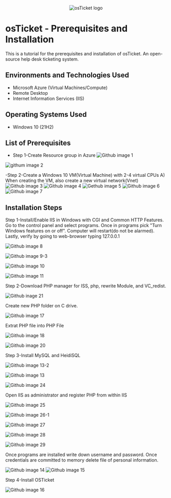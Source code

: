<p align="center">
<img src="https://i.imgur.com/Clzj7Xs.png" alt="osTicket logo"/>
</p>

<h1>osTicket - Prerequisites and Installation</h1>
This is a tutorial for the prerequisites and installation of osTicket. An open-source help desk ticketing system.<br />




<h2>Environments and Technologies Used</h2>

- Microsoft Azure (Virtual Machines/Compute)
- Remote Desktop
- Internet Information Services (IIS)

<h2>Operating Systems Used </h2>

- Windows 10</b> (21H2)

<h2>List of Prerequisites</h2>

- Step 1-Create Resource group in Azure 
![Github image 1](https://github.com/PatrickJohnsonX7/osticket-prereqs/assets/163357195/8d0ad429-ae97-4adc-9917-35e0a600a16f)


![githum image 2](https://github.com/PatrickJohnsonX7/osticket-prereqs/assets/163357195/2e6f4775-516c-4971-8bb8-cc8ddbd37a9f)


-Step 2-Create a Windows 10 VM(Virtual Machine) with 2-4 virtual CPUs
  A) When creating the VM, also create a new virtual network(Vnet)
![Github image 3](https://github.com/PatrickJohnsonX7/osticket-prereqs/assets/163357195/ad299366-1359-40ea-8161-36ffa5e079e7)
![Github image 4](https://github.com/PatrickJohnsonX7/osticket-prereqs/assets/163357195/13b78ba1-78b2-4523-a003-8a63f16aa4cc)
 ![Gethub image 5](https://github.com/PatrickJohnsonX7/osticket-prereqs/assets/163357195/b4a986f5-a6a2-4e6c-830d-b05effa532d5)
 ![Github image 6](https://github.com/PatrickJohnsonX7/osticket-prereqs/assets/163357195/675edc78-bed2-4296-8310-7b316b98f709)
![Github image 7](https://github.com/PatrickJohnsonX7/osticket-prereqs/assets/163357195/9548f7cf-de20-439a-ad48-d00d48f33071)



<h2>Installation Steps</h2>
Step 1-Install/Enable IIS in Windows with CGI and Common HTTP Features. Go to the control panel and select programs. Once in programs pick "Turn Windows features on or off". Computer will restart(do not be alarmed). Lastly, verify by going to web-browser typing 127.0.0.1

![Github image 8](https://github.com/PatrickJohnsonX7/osticket-prereqs/assets/163357195/1ebd018d-0cf4-4304-8159-7ea01f931dbf)

![Github image 9-3](https://github.com/PatrickJohnsonX7/osticket-prereqs/assets/163357195/eadf0f8c-73a4-4663-ba13-e45dc4cc9e75)

![Github image 10](https://github.com/PatrickJohnsonX7/osticket-prereqs/assets/163357195/983eb698-a7eb-4564-88ea-8944937c1090)


![Github image 11](https://github.com/PatrickJohnsonX7/osticket-prereqs/assets/163357195/111fb1ce-22a4-475c-b0be-80f5b625ac57)

Step 2-Download PHP manager for ISS, php, rewrite Module, and VC_redist.


![Github inage 21](https://github.com/PatrickJohnsonX7/osticket-prereqs/assets/163357195/68fe145b-1491-4e4e-b1be-9c878d83fcda)

Create new PHP folder on C drive.


![Github image 17](https://github.com/PatrickJohnsonX7/osticket-prereqs/assets/163357195/58a5ce6d-6369-46a8-90c1-a400422b8351)

Extrat PHP file into PHP File

![Github image 18](https://github.com/PatrickJohnsonX7/osticket-prereqs/assets/163357195/ea102242-2f0b-416b-a276-76e3869f01ab)


![Github image 20](https://github.com/PatrickJohnsonX7/osticket-prereqs/assets/163357195/60d81a97-95fe-4dda-bf6a-aec2b8a9ebc2)


Step 3-Install MySQL and HeidiSQL

![Github image 13-2](https://github.com/PatrickJohnsonX7/osticket-prereqs/assets/163357195/40cb1c0f-a454-4983-ae70-0582a30f1c05)

![Github image 13](https://github.com/PatrickJohnsonX7/osticket-prereqs/assets/163357195/76cd1308-ca7e-473c-b82e-d42477d1cace)


![Github image 24](https://github.com/PatrickJohnsonX7/osticket-prereqs/assets/163357195/0d2ae1fa-e31e-4b25-83a1-2563897394a3)


Open IIS as administrator and register PHP from within IIS

![Github image 25](https://github.com/PatrickJohnsonX7/osticket-prereqs/assets/163357195/f41e0e9d-1989-4f74-9a5d-32c53ad055a9)


![Github image 26-1](https://github.com/PatrickJohnsonX7/osticket-prereqs/assets/163357195/f85528c5-4d66-46b9-8778-58a4b0af8a37)


![Github image 27](https://github.com/PatrickJohnsonX7/osticket-prereqs/assets/163357195/e9f7b0f5-85d3-4260-892b-678f3036bce1)



![Github image 28](https://github.com/PatrickJohnsonX7/osticket-prereqs/assets/163357195/36a38db2-399c-4276-a4f9-e654fb618f33)


![Github image 29](https://github.com/PatrickJohnsonX7/osticket-prereqs/assets/163357195/e6e1ec52-e8ff-489b-bffa-930d578dcce8)

Once programs are installed write down username and password. Once credentials are committed to memory delete file of personal information. 

![Github image 14](https://github.com/PatrickJohnsonX7/osticket-prereqs/assets/163357195/4a3d45d4-f6f5-4e9f-8709-89f9bdcae074)
![Github image 15](https://github.com/PatrickJohnsonX7/osticket-prereqs/assets/163357195/3ee92d75-78e8-4c52-beb9-3cffbaa89e05)

Step 4-Install OSTicket 

![Github image 16](https://github.com/PatrickJohnsonX7/osticket-prereqs/assets/163357195/c49f0ac3-9454-46bc-af24-05b67eab51eb)


